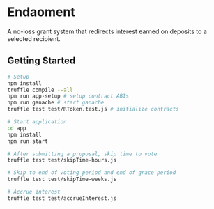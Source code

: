 # Endaoment

A no-loss grant system that redirects interest earned on deposits to a
selected recipient.

## Getting Started

```bash
# Setup
npm install
truffle compile --all
npm run app-setup # setup contract ABIs
npm run ganache # start ganache
truffle test test/RToken.test.js # initialize contracts

# Start application
cd app
npm install
npm run start

# After submitting a proposal, skip time to vote
truffle test test/skipTime-hours.js

# Skip to end of voting period and end of grace period
truffle test test/skipTime-weeks.js

# Accrue interest
truffle test test/accrueInterest.js
```
